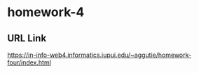 # homework-4

## URL Link
https://in-info-web4.informatics.iupui.edu/~aggutie/homework-four/index.html
 
